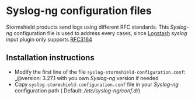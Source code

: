 # Syslog-ng configuration files

Stormshield products send logs using different RFC standards. This _Syslog-ng_ configuration file is used to address every cases, since [Logstash](https://www.elastic.co/guide/en/logstash/current/plugins-inputs-syslog.html) _syslog_ input plugin only supports [RFC3164](https://www.ietf.org/rfc/rfc3164.txt)

## Installation instructions

* Modify the first line of the file `syslog-stormshield-configuration.conf`: _@version: 3.27.1 with you own _Syslog-ng_ version if needed
* Copy `syslog-stormshield-configuration.conf` file in your _Syslog-ng_ configuration path ( Default: _/etc/syslog-ng/conf.d/_)
